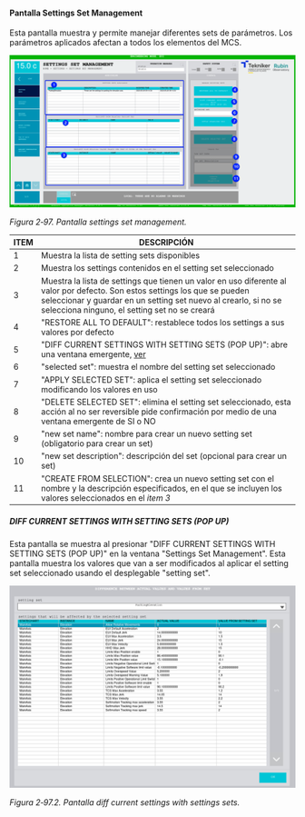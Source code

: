 #### Pantalla Settings Set Management

Esta pantalla muestra y permite manejar diferentes sets de parámetros. Los parámetros aplicados afectan a todos los
elementos del MCS.

![Pantalla settings set management](../Resources/media/image113.png)

*Figura 2‑97. Pantalla settings set management.*

| ITEM | DESCRIPCIÓN                                                    |
|------|----------------------------------------------------------------|
| 1    | Muestra la lista de setting sets disponibles                   |
| 2    | Muestra los settings contenidos en el setting set seleccionado |
| 3    | Muestra la lista de settings que tienen un valor en uso diferente al valor por defecto. Son estos settings los que se pueden seleccionar y guardar en un setting set nuevo al crearlo, si no se selecciona ninguno, el setting set no se creará |
| 4   | "RESTORE ALL TO DEFAULT": restablece todos los settings a sus valores por defecto |
| 5   | "DIFF CURRENT SETTINGS WITH SETTING SETS (POP UP)": abre una ventana emergente, [ver](#diff-current-settings-with-setting-sets-pop-up) |
| 6   | "selected set": muestra el nombre del setting set seleccionado |
| 7   | "APPLY SELECTED SET": aplica el setting set seleccionado modificando los valores en uso |
| 8   | "DELETE SELECTED SET": elimina el setting set seleccionado, esta acción al no ser reversible pide confirmación por medio de una ventana emergente de SI o NO |
| 9   | "new set name": nombre para crear un nuevo setting set (obligatorio para crear un set) |
| 10  | "new set description": descripción del set (opcional para crear un set) |
| 11  | "CREATE FROM SELECTION": crea un nuevo setting set con el nombre y la descripción especificados, en el que se incluyen los valores seleccionados en el *item 3* |

##### DIFF CURRENT SETTINGS WITH SETTING SETS (POP UP)

Esta pantalla se muestra al presionar "DIFF CURRENT SETTINGS WITH SETTING SETS (POP UP)" en la ventana "Settings Set
Management". Esta pantalla muestra los valores que van a ser modificados al aplicar el setting set seleccionado usando
el desplegable "setting set".

![Pantalla diff current settings with settings sets](../Resources/media/image122.png)

*Figura 2‑97.2. Pantalla diff current settings with settings sets.*
